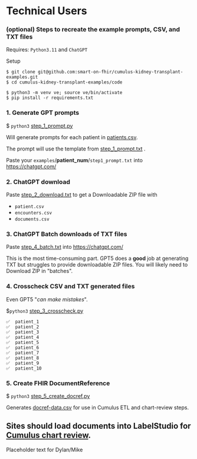 # Technical Users

### (optional) Steps to recreate the example prompts, CSV, and TXT files  
Requires: `Python3.11` and `ChatGPT`

Setup  
```
$ git clone git@github.com:smart-on-fhir/cumulus-kidney-transplant-examples.git
$ cd cumulus-kidney-transplant-examples/code 

$ python3 -m venv ve; source ve/bin/activate
$ pip install -r requirements.txt
```

### 1. Generate GPT prompts

$ `python3` [step_1_prompt.py](step_1_prompt.py) 

Will generate prompts for each patient in [patients.csv](../examples/patients.csv). 

The prompt will use the template from [step_1_prompt.txt](code/step_1_prompt.txt) . 

Paste your `examples`/**patient_num**/`step1_prompt.txt` into https://chatgpt.com/

### 2. ChatGPT download 

Paste [step_2_download.txt](step_2_download_csv.txt) to get a Downloadable ZIP file with 
* `patient.csv`
* `encounters.csv`
* `documents.csv`

### 3. ChatGPT Batch downloads of TXT files 

Paste [step_4_batch.txt](code/step_4_batch.txt) into https://chatgpt.com/

This is the most time-consuming part. GPT5 does a **good** job at generating TXT but struggles to provide downloadable ZIP files. 
You will likely need to Download ZIP in "batches".   

### 4. Crosscheck CSV and TXT generated files

Even GPT5 "_can make mistakes_". 

$`python3` [step_3_crosscheck.py](step_4_crosscheck.py)

```
✅  patient_1
✅  patient_2
✅  patient_3
✅  patient_4
✅  patient_5
✅  patient_6
✅  patient_7
✅  patient_8
✅  patient_9
✅  patient_10
```

### 5. Create FHIR DocumentReference  

$ `python3` [step_5_create_docref.py](step_5_create_docref.py) 

Generates [docref-data.csv](docref-data-simple.csv) for use in Cumulus ETL and chart-review steps. 


## Sites should load documents into LabelStudio for [Cumulus chart review](https://docs.smarthealthit.org/cumulus/chart-review/).

Placeholder text for Dylan/Mike 
